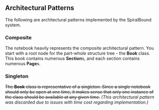 ## Architectural Patterns
The following are architectural patterns implemented by the SpiralBound system.

### Composite
The notebook heavily represents the composite architectural pattern. You start with a root node for the part-whole structure tree - the **Book** class. This book contains numerous **Section**s, and each section contains numerous **Page**s.

### Singleton
~~The **Book** class is representative of a singleton. Since a single notebook should only be open at one time, it makes sense that only one instance of the class should be available at any given time.~~ _(This architectural pattern was discarded due to issues with time cost regarding implementation.)_